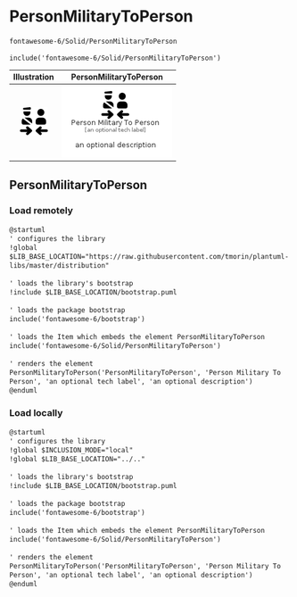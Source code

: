 # PersonMilitaryToPerson


```text
fontawesome-6/Solid/PersonMilitaryToPerson
```

```text
include('fontawesome-6/Solid/PersonMilitaryToPerson')
```



| Illustration | PersonMilitaryToPerson |
| :---: | :---: |
| ![illustration for Illustration](../../fontawesome-6/Solid/PersonMilitaryToPerson.png) | ![illustration for PersonMilitaryToPerson](../../fontawesome-6/Solid/PersonMilitaryToPerson.Local.png) |




## PersonMilitaryToPerson

### Load remotely
```plantuml
@startuml
' configures the library
!global $LIB_BASE_LOCATION="https://raw.githubusercontent.com/tmorin/plantuml-libs/master/distribution"

' loads the library's bootstrap
!include $LIB_BASE_LOCATION/bootstrap.puml

' loads the package bootstrap
include('fontawesome-6/bootstrap')

' loads the Item which embeds the element PersonMilitaryToPerson
include('fontawesome-6/Solid/PersonMilitaryToPerson')

' renders the element
PersonMilitaryToPerson('PersonMilitaryToPerson', 'Person Military To Person', 'an optional tech label', 'an optional description')
@enduml
```

### Load locally
```plantuml
@startuml
' configures the library
!global $INCLUSION_MODE="local"
!global $LIB_BASE_LOCATION="../.."

' loads the library's bootstrap
!include $LIB_BASE_LOCATION/bootstrap.puml

' loads the package bootstrap
include('fontawesome-6/bootstrap')

' loads the Item which embeds the element PersonMilitaryToPerson
include('fontawesome-6/Solid/PersonMilitaryToPerson')

' renders the element
PersonMilitaryToPerson('PersonMilitaryToPerson', 'Person Military To Person', 'an optional tech label', 'an optional description')
@enduml
```

